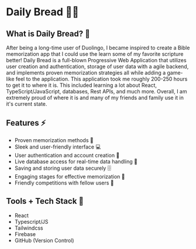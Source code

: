 # Daily Bread 📖✨

## What is Daily Bread? 🤔
After being a long-time user of Duolingo, I became inspired to create a Bible memorization app that I could use the learn some of my favorite scripture better! Daily Bread is a full-blown Progressive Web Application that utilizes user creation and authentication, storage of user data with a agile backend, and implements proven memorization strategies all while adding a game-like feel to the application. This application took me roughly 200-250 hours to get it to where it is. This included learning a lot about React, TypeScript/JavaScript, databases, Rest APIs, and much more. Overall, I am extremely proud of where it is and many of my friends and family use it in it's current state.  

## Features ⚡
- Proven memorization methods 🧠
- Sleek and user-friendly interface 💻
- User authentication and account creation 🔐
- Live database access for real-time data handling 🚀
- Saving and storing user data securely 🗄️
- Engaging stages for effective memorization 🎉
- Friendly competitions with fellow users 🤝

## Tools + Tech Stack 🔨
- React
- Typescript/JS
- Tailwindcss
- Firebase
- GitHub (Version Control)

